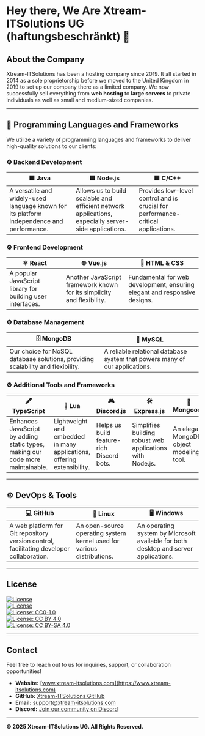 # Hey there, We Are Xtream-ITSolutions UG (haftungsbeschränkt) 👋

## About the Company

Xtream-ITSolutions has been a hosting company since 2019. It all started in 2014 as a sole proprietorship before we moved to the United Kingdom in 2019 to set up our company there as a limited company. We now successfully sell everything from **web hosting** to **large servers** to private individuals as well as small and medium-sized companies.

---

## 🔧 Programming Languages and Frameworks

We utilize a variety of programming languages and frameworks to deliver high-quality solutions to our clients:

### ⚙️ Backend Development

| 🟩 **Java** | 🟦 **Node.js** | 🟥 **C/C++** |
| --- | --- | --- |
| A versatile and widely-used language known for its platform independence and performance. | Allows us to build scalable and efficient network applications, especially server-side applications. | Provides low-level control and is crucial for performance-critical applications. |

### ⚙️ Frontend Development

| ⚛️ **React** | 🌐 **Vue.js** | 📄 **HTML & CSS** |
| --- | --- | --- |
| A popular JavaScript library for building user interfaces. | Another JavaScript framework known for its simplicity and flexibility. | Fundamental for web development, ensuring elegant and responsive designs. |

### ⚙️ Database Management

| 🗄️ **MongoDB** | 💾 **MySQL** |
| --- | --- |
| Our choice for NoSQL database solutions, providing scalability and flexibility. | A reliable relational database system that powers many of our applications. |

### ⚙️ Additional Tools and Frameworks

| 🖋️ **TypeScript** | 🔲 **Lua** | 🎮 **Discord.js** | 🛠️ **Express.js** | 🔗 **Mongoose** |
| --- | --- | --- | --- | --- |
| Enhances JavaScript by adding static types, making our code more maintainable. | Lightweight and embedded in many applications, offering extensibility. | Helps us build feature-rich Discord bots. | Simplifies building robust web applications with Node.js. | An elegant MongoDB object modeling tool. |

---

## ⚙️ DevOps & Tools

| 💻 **GitHub** | 🐧 **Linux** | 🖥️ **Windows** |
| --- | --- | --- |
| A web platform for Git repository version control, facilitating developer collaboration. | An open-source operating system kernel used for various distributions. | An operating system by Microsoft available for both desktop and server applications. |

---

## License

[![License](https://img.shields.io/badge/License-Apache_2.0-blue.svg)](https://opensource.org/licenses/Apache-2.0)  
[![License](https://img.shields.io/badge/License-Boost_1.0-lightblue.svg)](https://www.boost.org/LICENSE_1_0.txt)  
[![License: CC0-1.0](https://img.shields.io/badge/License-CC0_1.0-lightgrey.svg)](http://creativecommons.org/publicdomain/zero/1.0/)  
[![License: CC BY 4.0](https://img.shields.io/badge/License-CC_BY_4.0-lightgrey.svg)](https://creativecommons.org/licenses/by/4.0/)  
[![License: CC BY-SA 4.0](https://img.shields.io/badge/License-CC_BY--SA_4.0-lightgrey.svg)](https://creativecommons.org/licenses/by-sa/4.0/)

---

## Contact

Feel free to reach out to us for inquiries, support, or collaboration opportunities!

- **Website:** [www.xtream-itsolutions.com](https://www.xtream-itsolutions.com)  
- **GitHub:** [Xtream-ITSolutions GitHub](https://github.com/xtream-itsolutions)  
- **Email:** [support@xtream-itsolutions.com](mailto:support@xtream-itsolutions.com)  
- **Discord:** [Join our community on Discord](https://discord.gg/kRSyAybbby)

---

**© 2025 Xtream-ITSolutions UG. All Rights Reserved.**
